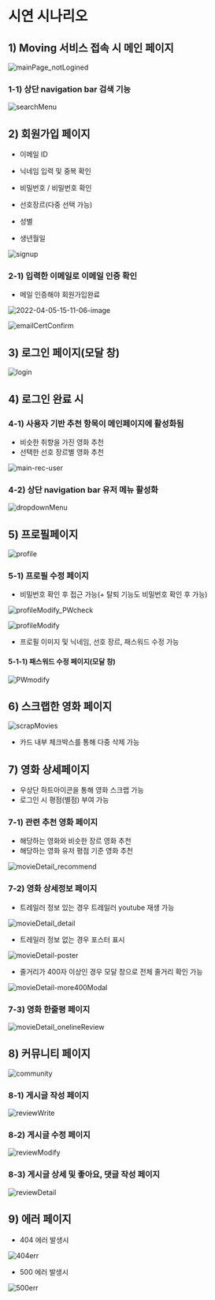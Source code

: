 # 시연 시나리오

## 1) Moving 서비스 접속 시 메인 페이지

![mainPage_notLogined](/uploads/e64919eef6b7e8fbf26433a2b90d7c38/mainPage_notLogined.png)

### 1-1) 상단 navigation bar 검색 기능

![searchMenu](/uploads/459f5dba81b48c339017c27c6146aa58/searchMenu.png)



## 2) 회원가입 페이지

- 이메일 ID

- 닉네임 입력 및 중복 확인

- 비밀번호 / 비밀번호 확인

- 선호장르(다중 선택 가능)

- 성별

- 생년월일

![signup](/uploads/a378daef1190d5b0d91c1197a6fbbb01/signup.png)

### 2-1) 입력한 이메일로 이메일 인증 확인

- 메일 인증해야 회원가입완료

![2022-04-05-15-11-06-image](/uploads/f2420951fb5488619609304a5fce3ac4/2022-04-05-15-11-06-image.png)

![emailCertConfirm](/uploads/9a55b2925515ed5aa08c6def1460aabb/emailCertConfirm.png)



## 3) 로그인 페이지(모달 창)

![login](/uploads/b87fbfaa3780b98c3384d845080a51ba/login.png)



## 4) 로그인 완료 시 

### 4-1) 사용자 기반 추천 항목이 메인페이지에 활성화됨

- 비슷한 취향을 가진 영화 추천
- 선택한 선호 장르별 영화 추천

![main-rec-user](/uploads/7fb64256979e2eac9c7d67f3fc6944e9/main-rec-user.png)

### 4-2) 상단 navigation bar 유저 메뉴 활성화

![dropdownMenu](/uploads/4dc182a36206e605d8c6ae726d33bb91/dropdownMenu.png)



## 5) 프로필페이지

![profile](/uploads/1a52859c18c27618971934c55df13eaf/profile.png)

### 5-1) 프로필 수정 페이지

- 비밀번호 확인 후 접근 가능(+ 탈퇴 기능도 비밀번호 확인 후 가능)

![profileModify_PWcheck](/uploads/d2acc3431735256d45d0e19c996487ed/profileModify_PWcheck.png)

![profileModify](/uploads/a87b3109f94bed862e83ef749336630b/profileModify.png)

- 프로필 이미지 및 닉네임, 선호 장르, 패스워드 수정 가능

#### 5-1-1) 패스워드 수정 페이지(모달 창)

![PWmodify](/uploads/4452623a9441f8ff441cb6e86050e265/PWmodify.png)



## 6) 스크랩한 영화 페이지

![scrapMovies](/uploads/2b277124fcc1d66432e36762eed65ccb/scrapMovies.png)

- 카드 내부 체크박스를 통해 다중 삭제 가능



## 7) 영화 상세페이지

- 우상단 하트아이콘을 통해 영화 스크랩 가능
- 로그인 시 평점(별점) 부여 가능

### 7-1) 관련 추천 영화 페이지

- 해당하는 영화와 비슷한 장르 영화 추천
- 해당하는 영화 유저 평점 기준 영화 추천

![movieDetail_recommend](/uploads/7960d991841342331612c223a12a4154/movieDetail_recommend.png)

### 7-2) 영화 상세정보 페이지

- 트레일러 정보 있는 경우 트레일러 youtube 재생 가능

![movieDetail_detail](/uploads/2117edab54c11b7a7a15906341f47139/movieDetail_detail.png)

- 트레일러 정보 없는 경우 포스터 표시 

![movieDetail-poster](/uploads/cf9bc3b7f63b7f9779439c00bdbb4a06/movieDetail-poster.png)

- 줄거리가 400자 이상인 경우 모달 창으로 전체 줄거리 확인 가능

![movieDetail-more400Modal](/uploads/07fde6791e0d66ba2a6dc299ef4d03f0/movieDetail-more400Modal.png)



### 7-3) 영화 한줄평 페이지

![movieDetail_onelineReview](/uploads/bb95d06a0e49a251794039bfc2e8dac1/movieDetail_onelineReview.png)



## 8) 커뮤니티 페이지

![community](/uploads/ac5d8ae831fd67f979fcc546aeb14ddc/community.png)

### 8-1) 게시글 작성 페이지

![reviewWrite](/uploads/b7c25153999f4985987391b302b9cd1c/reviewWrite.png)

### 8-2) 게시글 수정 페이지

![reviewModify](/uploads/e8e96e9e106fb54d61cc231ae2f85fc0/reviewModify.png)

### 8-3) 게시글 상세 및 좋아요, 댓글 작성 페이지

![reviewDetail](/uploads/77e03fa04bec2493f48f7f42be0e4c63/reviewDetail.png)



## 9) 에러 페이지

- 404 에러 발생시

![404err](/uploads/5a75262a2d3381c9ac06a7778e6dbf02/400err.png)

- 500 에러 발생시

![500err](/uploads/7fd67b1bb811211ad77924df95848f16/500err.png)

